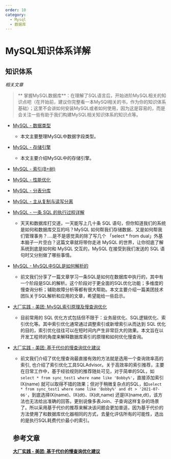 ```yaml
---
order: 10
category:
  - Mysql
  - 数据库
---
```


# MySQL知识体系详解

## 知识体系

*相关文章*

> ** 掌握MySQL数据库**：在理解了SQL语言后，开始进阶MySQL相关的知识点吧（在开始前，建议你完整看一本MySQl相关的书，作为你的知识体系基础）；这里不会讲如何安装MySQL或者如何使用，因为这是容易的，而是会关注一些有助于我们构建MySQL相关知识体系的知识点等。

- [MySQL - 数据类型](https://pdai.tech/md/db/sql-mysql/sql-mysql-theory.html)

  - 本文主要整理MySQL中数据字段类型。

- [MySQL - 存储引擎](https://pdai.tech/md/db/sql-mysql/sql-mysql-engine.html)

  - 本文主要介绍MySQL中的存储引擎。

- [MySQL - 索引(B+树)](https://pdai.tech/md/db/sql-mysql/sql-mysql-b-tree.html)

- [MySQL - 性能优化](https://pdai.tech/md/db/sql-mysql/sql-mysql-performance.html)

- [MySQL - 分表分库](https://pdai.tech/md/db/sql-mysql/sql-mysql-devide.html)

- [MySQL - 主从复制与读写分离](https://pdai.tech/md/db/sql-mysql/sql-mysql-slave.html)

- [MySQL - 一条 SQL 的执行过程详解](https://pdai.tech/md/db/sql-mysql/sql-mysql-execute.html)

  - 天天和数据库打交道，一天能写上几十条 SQL 语句，但你知道我们的系统是如何和数据库交互的吗？MySQL 如何帮我们存储数据、又是如何帮我们管理事务？....是不是感觉真的除了写几个 「select * from dual」外基本脑子一片空白？这篇文章就将带你走进 MySQL 的世界，让你彻底了解系统到底是如何和 MySQL 交互的，MySQL 在接受到我们发送的 SQL 语句时又分别做了哪些事情。

- [MySQL - MySQL中SQL是如何解析的](https://pdai.tech/md/db/sql-mysql/sql-mysql-sql-parser.html)

  - 前文我们分享了一篇文章学习一条SQL是如何在数据库中执行的，其中有一个阶段是SQL的解析。这个阶段对于更全面的SQL优化功能；多维度的慢查询分析；辅助故障分析等都有很大帮助。本文主要介绍一篇美团技术团队关于SQL解析和应用的文章，希望能给一些启示。

- [大厂实践 - 美团: MySQL索引原理及慢查询优化](https://pdai.tech/md/db/sql-mysql/sql-mysql-index-improve-mt.html)

  - 目前常用的 SQL 优化方式包括但不限于：业务层优化、SQL逻辑优化、索引优化等。其中索引优化通常通过调整索引或新增索引从而达到 SQL 优化的目的，索引优化往往可以在短时间内产生非常巨大的效果。本文旨在以开发工程师的角度来解释数据库索引的原理和如何优化慢查询。

- [大厂实践 - 美团: 基于代价的慢查询优化建议](https://pdai.tech/md/db/sql-mysql/sql-mysql-sql-costmodel-mt.html)

  - 前文我们介绍了优化慢查询最直接有效的方法就是选用一个查询效率高的索引, 也介绍了索引优化工具SQLAdvisor。关于高效率的索引推荐，主要在日常工作中，基于经验规则的推荐随处可见，对于简单的SQL，如`select * from sync_test1 where name like 'Bobby%'`，直接添加索引IX(name) 就可以取得不错的效果；但对于稍微复杂点的SQL，如`select * from sync_test1 where name like 'Bobby%' and dt > '2021-07-06'`，到底选择IX(name)、IX(dt)、IX(dt,name) 还是IX(name,dt)，该方法也无法给出准确的回答。更别说像多表Join、子查询这样复杂的场景了。所以采用基于代价的推荐来解决该问题会更加普适，因为基于代价的方法使用了和数据库优化器相同的方式，去量化评估所有的可能性，选出的是执行SQL耗费代价最小的索引。

  ## 参考文章

  [**大厂实践 - 美团: 基于代价的慢查询优化建议**](https://pdai.tech/md/db/sql-mysql/sql-mysql-sql-costmodel-mt.html)